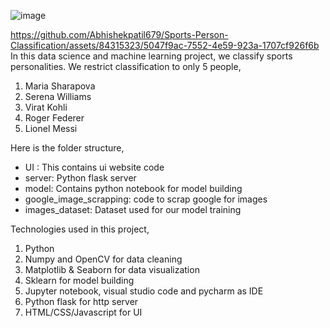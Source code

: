 ![image](https://github.com/Abhishekpatil679/Sports-Person-Classification/assets/84315323/4812b1f2-4d45-46ca-94fd-e735c1a140aa)


https://github.com/Abhishekpatil679/Sports-Person-Classification/assets/84315323/5047f9ac-7552-4e59-923a-1707cf926f6b
In this data science and machine learning project, we classify sports personalities. We restrict classification to only 5 people,
1) Maria Sharapova
2) Serena Williams
3) Virat Kohli
4) Roger Federer
5) Lionel Messi

Here is the folder structure,
* UI : This contains ui website code 
* server: Python flask server
* model: Contains python notebook for model building
* google_image_scrapping: code to scrap google for images
* images_dataset: Dataset used for our model training

Technologies used in this project,
1. Python
2. Numpy and OpenCV for data cleaning
3. Matplotlib & Seaborn for data visualization
4. Sklearn for model building
5. Jupyter notebook, visual studio code and pycharm as IDE
6. Python flask for http server
7. HTML/CSS/Javascript for UI
